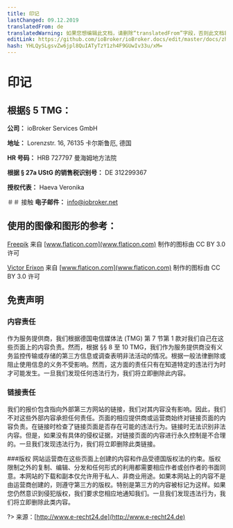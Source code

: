 ```yaml
---
title: 印记
lastChanged: 09.12.2019
translatedFrom: de
translatedWarning: 如果您想编辑此文档，请删除“translatedFrom”字段，否则此文档将再次自动翻译
editLink: https://github.com/ioBroker/ioBroker.docs/edit/master/docs/zh-cn/imprint.md
hash: YHLQySLgsvZw6jpl8QuIATyTzY1zh4F9GUwIv33u/xM=
---
```

# 印记
## 根据§ 5 TMG：
**公司：** ioBroker Services GmbH

**地址：** Lorenzstr. 16, 76135 卡尔斯鲁厄, 德国

**HR 号码：** HRB 727797 曼海姆地方法院

**根据 § 27a UStG 的销售税识别号：** DE 312299367

**授权代表：** Haeva Veronika

＃＃ 接触
**电子邮件：** info@iobroker.net

## 使用的图像和图形的参考：
[Freepik](http://www.freepik.com/) 来自 [www.flaticon.com](www.flaticon.com) 制作的图标由 CC BY 3.0 许可

[Victor Erixon](http://www.flaticon.com/authors/victor-erixon) 来自 [www.flaticon.com](www.flaticon.com) 制作的图标由 CC BY 3.0 许可

## 免责声明
### 内容责任
作为服务提供商，我们根据德国电信媒体法 (TMG) 第 7 节第 1 款对我们自己在这些页面上的内容负责。然而，根据 §§ 8 至 10 TMG，我们作为服务提供商没有义务监控传输或存储的第三方信息或调查表明非法活动的情况。根据一般法律删除或阻止使用信息的义务不受影响。然而，这方面的责任只有在知道特定的违法行为时才可能发生。一旦我们发现任何违法行为，我们将立即删除此内容。

### 链接责任
我们的报价包含指向外部第三方网站的链接，我们对其内容没有影响。因此，我们不对这些外部内容承担任何责任。页面的相应提供商或运营商始终对链接页面的内容负责。在链接时检查了链接页面是否存在可能的违法行为。链接时无法识别非法内容。但是，如果没有具体的侵权证据，对链接页面的内容进行永久控制是不合理的。一旦我们发现违法行为，我们将立即删除此类链接。

###版权
网站运营商在这些页面上创建的内容和作品受德国版权法的约束。版权限制之外的复制、编辑、分发和任何形式的利用都需要相应作者或创作者的书面同意。本网站的下载和副本仅允许用于私人、非商业用途。如果本网站上的内容不是由运营商创建的，则遵守第三方的版权。特别是第三方的内容被标记为这样。如果您仍然意识到侵犯版权，我们要求您相应地通知我们。一旦我们发现违法行为，我们将立即删除此类内容。

?> 来源：[http://www.e-recht24.de](http://www.e-recht24.de)